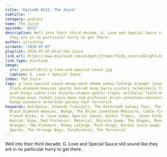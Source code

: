 ```yaml
---
title: 'Episode 0112: The Juice'
subtitle: ''
category: podcast
name: The Juice
episode: '0112'
description: Well into their third decade, G. Love and Special Sauce still sound like
  they are in no particular hurry to get there.
author: jclacking
airdate: '2020-07-07'
playlist: 2020-07-07-0112-the-juice
link_url: https://www.mixcloud.com/widget/iframe/?hide_cover=1&light=1&hide_artwork=1&feed=%2Fthe-lacking-org%2Fuc6sds-112-the-juice%2F
link_type: mixcloud
image:
  src: podcast/0112-g-love-and-special-sauce.jpg
  caption: G. Love + Special Sauce
index: The Juice
tags: g-love-special-sauce money-mark ohmme pokey-lafarge oranger jason-falkner rodriguez
  black-diamond-heavies sparks konrad koop barry-sisters telekinesis french-kicks
  push-kings cable-ties micachu-shapes gothic-tropic antibalas field-music king-kong
  strange-boys rocket-juice-moon mad-professor brian-jonestown-massacre material armando-trovajoli
  bonga pioneers asteroids-galaxy-tour terrorist
keywords: Antibalas, Armando Trovajoli, The Asteroids Galaxy Tour, The Barry Sisters,
  Black Diamond Heavies, Bonga, The Brian Jonestown Massacre, Cable Ties, Field Music,
  French Kicks, G. Love &amp; Special Sauce, Gothic Tropic, Jason Falkner, King Kong,
  Konrad, Koop, Mad Professor, Material, Micachu &amp; The Shapes, Money Mark, Ohmme,
  Oranger, The Pioneers, Pokey Lafarge, Push Kings, Rocket Juice &amp; The Moon, Rodriguez,
  Sparks, The Strange Boys, Telekinesis, The Terrorist
---
```

Well into their third decade, G. Love and Special Sauce still sound like they are in no particular hurry to get there.
